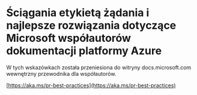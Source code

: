 # <a name="pull-request-etiquette-and-best-practices-for-microsoft-contributors-to-azure-documentation"></a>Ściągania etykietą żądania i najlepsze rozwiązania dotyczące Microsoft współautorów dokumentacji platformy Azure

W tych wskazówkach została przeniesiona do witryny docs.microsoft.com wewnętrzny przewodnika dla współautorów.

[https://aka.ms/pr-best-practices](https://aka.ms/pr-best-practices)
